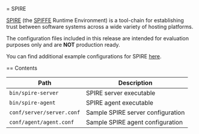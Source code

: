 = SPIRE

[SPIRE](https://github.com/spiffe/spire) (the [SPIFFE](https://github.com/spiffe/spiffe) Runtime Environment) is a tool-chain for establishing trust between software systems across a wide variety of hosting platforms. 

The configuration files included in this release are intended for evaluation
purposes only and are **NOT** production ready.

You can find additional example configurations for SPIRE [here](https://github.com/spiffe/spire-examples).

== Contents

| Path                      | Description                       |
|---------------------------|-----------------------------------|
| `bin/spire-server`        | SPIRE server executable           |
| `bin/spire-agent`         | SPIRE agent executable            |
| `conf/server/server.conf` | Sample SPIRE server configuration |
| `conf/agent/agent.conf`   | Sample SPIRE agent configuration  |
